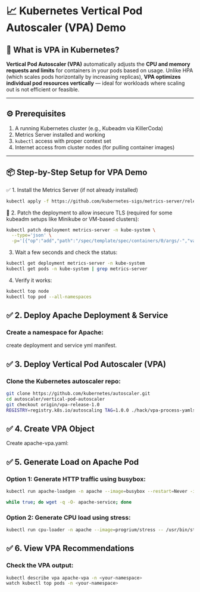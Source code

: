 
# 📈 Kubernetes Vertical Pod Autoscaler (VPA) Demo

## 📖 What is VPA in Kubernetes?

**Vertical Pod Autoscaler (VPA)** automatically adjusts the **CPU and memory requests and limits** for containers in your pods based on usage. Unlike HPA (which scales pods horizontally by increasing replicas), **VPA optimizes individual pod resources vertically** — ideal for workloads where scaling out is not efficient or feasible.

---

## ⚙️ Prerequisites

1. A running Kubernetes cluster (e.g., Kubeadm via KillerCoda)
2. Metrics Server installed and working
3. `kubectl` access with proper context set
4. Internet access from cluster nodes (for pulling container images)

---

## 📦 Step-by-Step Setup for VPA Demo

✅ 1. Install the Metrics Server (if not already installed)

```bash
kubectl apply -f https://github.com/kubernetes-sigs/metrics-server/releases/latest/download/components.yaml
```

🔹 2. Patch the deployment to allow insecure TLS (required for some kubeadm setups like Minikube or VM-based clusters):
```bash
kubectl patch deployment metrics-server -n kube-system \
  --type='json' \
  -p='[{"op":"add","path":"/spec/template/spec/containers/0/args/-","value":"--kubelet-insecure-tls"}]'
```
3. Wait a few seconds and check the status:
```bash
kubectl get deployment metrics-server -n kube-system
kubectl get pods -n kube-system | grep metrics-server
```

4. Verify it works:
```bash
kubectl top node
kubectl top pod --all-namespaces
```


## ✅ 2. Deploy Apache Deployment & Service

### Create a namespace for Apache:

create deployment and service yml manifest.

## ✅ 3. Deploy Vertical Pod Autoscaler (VPA)
###  Clone the Kubernetes autoscaler repo:

```bash
git clone https://github.com/kubernetes/autoscaler.git
cd autoscaler/vertical-pod-autoscaler
git checkout origin/vpa-release-1.0
REGISTRY=registry.k8s.io/autoscaling TAG=1.0.0 ./hack/vpa-process-yamls.sh apply
```
## ✅ 4. Create VPA Object
Create apache-vpa.yaml:

## ✅ 5. Generate Load on Apache Pod
### Option 1: Generate HTTP traffic using busybox:
```bash
kubectl run apache-loadgen -n apache --image=busybox --restart=Never -it -- /bin/sh

while true; do wget -q -O- apache-service; done
```
### Option 2: Generate CPU load using stress:
```bash
kubectl run cpu-loader -n apache --image=progrium/stress -- /usr/bin/stress --cpu 2
```

## ✅ 6. View VPA Recommendations
### Check the VPA output:
```bash
kubectl describe vpa apache-vpa -n <your-namespace> 
watch kubectl top pods -n <your-namespace>
```

